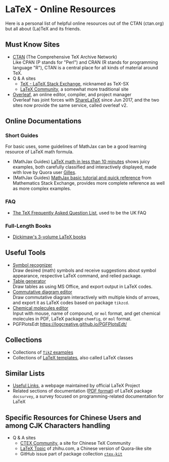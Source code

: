 # LaTeX - Online Resources

Here is a personal list of helpful online resources out of the CTAN (ctan.org) but all about (La)TeX and its friends.

## Must Know Sites

* [CTAN](https://ctan.org/) (The Comprehensive TeX Archive Network)<br />
  Like CPAN (P stands for "Perl") and CRAN (R stands for programming language "R"), CTAN is a central place for all kinds of material around TeX.
* Q & A sites
  * [TeX - LaTeX Stack Exchange](https://tex.stackexchange.com), nicknamed as TeX-SX
  * [LaTeX Community](https://latex.org/forum/), a somewhat more traditional site
* [Overleaf](https://www.overleaf.com/), an online editor, compiler, and project manager<br />
  Overleaf has joint forces with [ShareLaTeX](https://www.sharelatex.com/) since Jun 2017, and the two sites now provide the same service, called overleaf v2.

## Online Documentations

### Short Guides

For basic uses, some guidelines of MathJax can be a good learning resource of LaTeX math formula.

* (MathJax Guides) [LaTeX math in less than 10 minutes](http://math-on-quora.surge.sh/) shows juicy examples, both  carefully classified and interactively displayed, made with love by Quora user [Gilles](https://www.quora.com/profile/Gilles-Castel-1).
* (MathJax Guides) [MathJax basic tutorial and quick reference](https://math.meta.stackexchange.com/questions/5020/) from Mathematics Stack Exchange, provides more complete reference as well as more complex examples.

### FAQ

* [The TeX Frequently Asked Question List](https://texfaq.org/), used to be the UK FAQ

### Full-Length Books

* [Dickimaw's 3-volume LaTeX books](https://www.dickimaw-books.com/latex/)

[comment]: <> (TODO, short description)

## Useful Tools

* [Symbol recognizer](http://detexify.kirelabs.org/classify.html)<br />
  Draw desired (math) symbols and receive suggestions about symbol appearance, respective LaTeX command, and relied package.
* [Table generator](http://www.tablesgenerator.com/)<br />
  Draw tables as using MS Office, and export output in LaTeX codes.
* [Commutative diagram editor](https://tikzcd.yichuanshen.de/)<br />
  Draw commutative diagram interactively with multiple kinds of arrows, and export it as LaTeX codes based on package `tikzcd`.
* [Chemical molecules editor](https://py-chemist.com/mol_2_chemfig)<br />
  Input with mouse, name of compound, or `mol` format, and get chemical molecules in PDF, LaTeX package `chemfig`, or `mol` format.
* PGFPlotsEdt https://logcreative.github.io/PGFPlotsEdt/

## Collections

* Collections of [`TikZ` examples](http://www.texample.net)
* Collections of [LaTeX templates](http://www.latextemplates.com/), also called LaTeX classes


## Similar Lists

* [Useful Links](https://www.latex-project.org/help/links/), a webpage maintained by official LaTeX Project
* Related sections of documentation ([PDF format](http://mirrors.ctan.org/info/docsurvey/docsurvey.pdf)) of LaTeX package `docsurvey`, a survey focused on programming-related documentation for LaTeX

## Specific Resources for Chinese Users and among CJK Characters handling

* Q & A sites
    * [CTEX Community](http://bbs.ctex.org/forum.php), a site for Chinese TeX Community
    * [LaTeX Topic](https://www.zhihu.com/topic/19568710) of zhihu.<span></span>com, a Chinese version of Quora-like site
    * GitHub issue part of package collection [`ctex-kit`](https://github.com/CTeX-org/ctex-kit)
